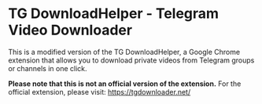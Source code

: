 # TG DownloadHelper - Telegram Video Downloader

This is a modified version of the TG DownloadHelper, a Google Chrome extension that allows you to download private videos from Telegram groups or channels in one click.

**Please note that this is not an official version of the extension.** For the official extension, please visit: https://tgdownloader.net/
